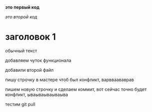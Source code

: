 **это первый код**

*это второй код*

# заголовок 1

обычный текст

добавляем чуток функционала

добавили второй файл

пишу строчку в мастере чтоб был конфликт, варвваававрав

пишем новую строчку и сделаем коммит, вот сейчас точно будет конфликт, ываываываываыва

тестим git pull
